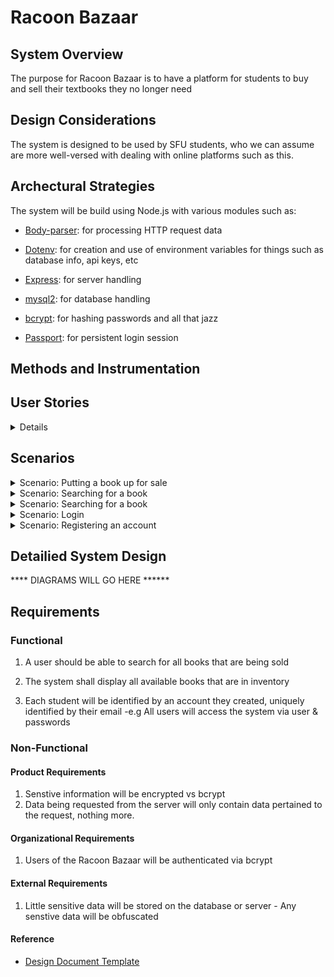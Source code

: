 # Racoon Bazaar

## System Overview
The purpose for Racoon Bazaar is to have a platform for students to buy and sell their textbooks they no longer need

## Design Considerations
The system is designed to be used by SFU students, who we can assume are more well-versed with dealing with online platforms such as this.


## Archectural Strategies
The system will be build using Node.js with various modules such as:

- [Body-parser](https://www.npmjs.com/package/body-parser): for processing HTTP request data
    
- [Dotenv](https://www.npmjs.com/package/dotenv): for creation and use of environment variables for things such as database info, api keys, etc
    
- [Express](https://www.npmjs.com/package/express): for server handling
    
- [mysql2](https://www.npmjs.com/package/mysql2): for database handling

- [bcrypt](https://www.npmjs.com/package/bcrypt): for hashing passwords and all that jazz

- [Passport](https://www.npmjs.com/package/passport): for persistent login session

## Methods and Instrumentation

## User Stories
<details>




I as a student, want to have a service where I can buy and sell books, so I don't have to advertise it myself

I as a student, want to find the cheapest books for my courses, so I can buy them and save money

I as a student, want to find another student who can buy my textbooks, so I can make some money back.

I as a student, want to see how much textbooks cost for certain courses, so I can determine how expensive my education could get

I as a student, want to put a buy order for a book that is sold out, so I can be notified when the book I want is for sale


</details>



## Scenarios
<details>

<summary>Scenario: Putting a book up for sale</summary>

##### Initial Assumption
- A user has a book or a collection of books that they want to put up for sale to the Bazaar service. These books are identified by book title and author. They have been successfully authenticated on to Racoon Bazaar. 

##### Normal
- The user chooses to put up a sell order. They are prompted to enter the book name, author, the condition of the book, the major that is related to the book, and the price they are looking for.

- On completion, system will send a confirmation to the user stating that the order has been placed.

##### What Can Go Wrong
- User can put in an duplicate order that they already have put in. The system will inform the user that they already have an order for the same item and will notify them to edit it.

- User can put in malicious/unintended input. The server will notify the user that the input is not valid and the server will refuse to send the input to the database. 

##### System State on Completion
- User is logged in. The order will be sent to the database and the server will display the updated table.
</details>

<details>
<summary>Scenario: Searching for a book </summary>

##### Initial Assumption
- A user is looking for a book related to their major. Each book can be related to a major. They are already authenticated. 


##### Normal
- The user chooses to search for a book based of the major. They are prompted to look for a book via major. The input is then sent off to the server.

##### What Can Go Wrong
- The user inputs a major that isn't in the database. It would return.

- 

##### System State on Completion
- 
</details>



<details>
<summary>Scenario: Searching for a book </summary>

##### Initial Assumption
- A user is looking for a book related to their major. Each book can be related to a major. They are already authenticated. 


##### Normal
- The user chooses to search for a book based of the major. They are prompted to look for a book via major. The input is then sent off to the server.

##### What Can Go Wrong
- The user inputs a major that isn't in the database. It would return.

- 

##### System State on Completion
- 
</details>

<details>
<summary>Scenario: Login </summary>

##### Initial Assumption
- 


##### Normal
- 

##### What Can Go Wrong
- 

- 

##### System State on Completion
- 

</details>

<details>
<summary>Scenario: Registering an account </summary>

##### Initial Assumption
- 


##### Normal
- 

##### What Can Go Wrong
- 

- 

##### System State on Completion
- 

</details>




## Detailied System Design

**** DIAGRAMS WILL GO HERE ******




## Requirements

### Functional 
 1. A user should be able to search for all books that are being sold
 2. The system shall display all available books that are in inventory
 
 3. Each student will be identified by an account they created, uniquely identified by their email
 -e.g All users will access the system via user & passwords


### Non-Functional
#### Product Requirements
 1. Senstive information will be encrypted vs bcrypt
 2. Data being requested from the server will only contain data pertained to the request, nothing more.

#### Organizational Requirements
 1. Users of the Racoon Bazaar will be authenticated via bcrypt


 #### External Requirements
  1. Little sensitive data will be stored on the database or server
    - Any senstive data will be obfuscated



#### Reference
- [Design Document Template](https://bit.ai/templates/software-design-document-template#:~:text=System%20Overview%3A%20Provide%20a%20general,functionality%20of%20the%20software%20system.&text=Assumptions%20and%20Dependencies%3A%20Describe%20any,the%20design%20of%20the%20software.)